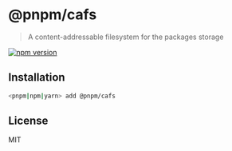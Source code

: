 # @pnpm/cafs

> A content-addressable filesystem for the packages storage

<!--@shields('npm')-->
[![npm version](https://img.shields.io/npm/v/@pnpm/cafs.svg)](https://www.npmjs.com/package/@pnpm/cafs)
<!--/@-->

## Installation

```sh
<pnpm|npm|yarn> add @pnpm/cafs
```

## License

MIT
